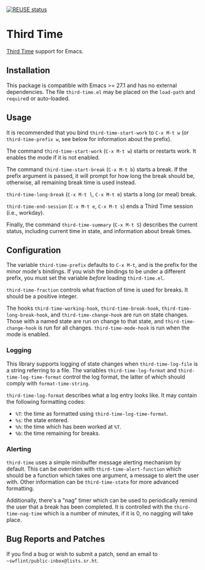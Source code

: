 <!--
SPDX-FileCopyrightText: 2023 Samuel W. Flint <swflint@flintfam.org>

SPDX-License-Identifier: CC-BY-SA-4.0
-->

<!-- [![MELPA](https://melpa.org/packages/third-time-badge.svg)](https://melpa.org/#/third-time) -->
[![REUSE status](https://api.reuse.software/badge/git.sr.ht/~swflint/third-time)](https://api.reuse.software/info/git.sr.ht/~swflint/third-time)

# Third Time

[Third Time](https://www.lesswrong.com/posts/RWu8eZqbwgB9zaerh/third-time-a-better-way-to-work) support for Emacs.

## Installation

This package is compatible with Emacs >= 27.1 and has no external dependencies.
The file `third-time.el` may be placed on the `load-path` and `require`d or auto-loaded.

## Usage

It is recommended that you bind `third-time-start-work` to `C-x M-t w` (or `third-time-prefix w`, see below for information about the prefix).

The command `third-time-start-work` (`C-x M-t w`) starts or restarts work.
It enables the mode if it is not enabled.

The command `third-time-start-break` (`C-x M-t b`) starts a break.
If the prefix argument is passed, it will prompt for how long the break should be, otherwise, all remaining break time is used instead.

`third-time-long-break` (`C-x M-t l`, `C-x M-t m`) starts a long (or meal) break.

`third-time-end-session` (`C-x M-t e`, `C-x M-t s`) ends a Third Time session (i.e., workday).

Finally, the command `third-time-summary` (`C-x M-t S`) describes the current status, including current time in state, and information about break times.

## Configuration

The variable `third-time-prefix` defaults to `C-x M-t`, and is the prefix for the minor mode's bindings.
If you wish the bindings to be under a different prefix, you must set the variable *before* loading `third-time.el`.

`third-time-fraction` controls what fraction of time is used for breaks.
It should be a positive integer.

The hooks `third-time-working-hook`, `third-time-break-hook`, `third-time-long-break-hook`, and `third-time-change-hook` are run on state changes.
Those with a named state are run on change to that state, and `third-time-change-hook` is run for all changes.
`third-time-mode-hook` is run when the mode is enabled.

### Logging

This library supports logging of state changes when `third-time-log-file` is a string referring to a file.
The variables `third-time-log-format` and `third-time-log-time-format` control the log format, the latter of which should comply with `format-time-string`.

`third-time-log-format` describes what a log entry looks like.
It may contain the following formatting codes:

 - `%T`: the time as formatted using `third-time-log-time-format`.
 - `%s`: the state entered.
 - `%h`: the time which has been worked at `%T`.
 - `%b`: the time remaining for breaks.

### Alerting

`third-time` uses a simple minibuffer message alerting mechanism by default.
This can be overriden with `third-time-alert-function` which should be a function which takes one argument, a message to alert the user with.
Other information can be `third-time-state` for more advanced formatting.

Additionally, there's a "nag" timer which can be used to periodically remind the user that a break has been completed.
It is controlled with the `third-time-nag-time` which is a number of minutes, if it is 0, no nagging will take place.

## Bug Reports and Patches

If you find a bug or wish to submit a patch, send an email to `~swflint/public-inbox@lists.sr.ht`.

